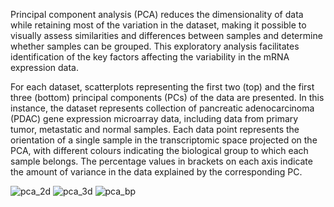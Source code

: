 Principal component analysis (PCA) reduces the dimensionality of data while retaining most of the variation in the dataset, making it possible to visually assess similarities and differences between samples and determine whether samples can be grouped. This exploratory analysis facilitates identification of the key factors affecting the variability in the mRNA expression data.

For each dataset, scatterplots representing the first two (top) and the first three (bottom) principal components (PCs) of the data are presented. In this instance, the dataset represents collection of pancreatic adenocarcinoma (PDAC) gene expression microarray data, including data from primary tumor, metastatic and normal samples. Each data point represents the orientation of a single sample in the transcriptomic space projected on the PCA, with different colours indicating the biological group to which each sample belongs. The percentage values in brackets on each axis indicate the amount of variance in the data explained by the corresponding PC.

![pca_2d](https://github.research.its.qmul.ac.uk/hfx320/PED_Analytics/blob/master/images/doc/pca_2d.png)
![pca_3d](https://github.research.its.qmul.ac.uk/hfx320/PED_Analytics/blob/master/images/doc/pca_3d.png)
![pca_bp](https://github.research.its.qmul.ac.uk/hfx320/PED_Analytics/blob/master/images/doc/pca_bp.png)
